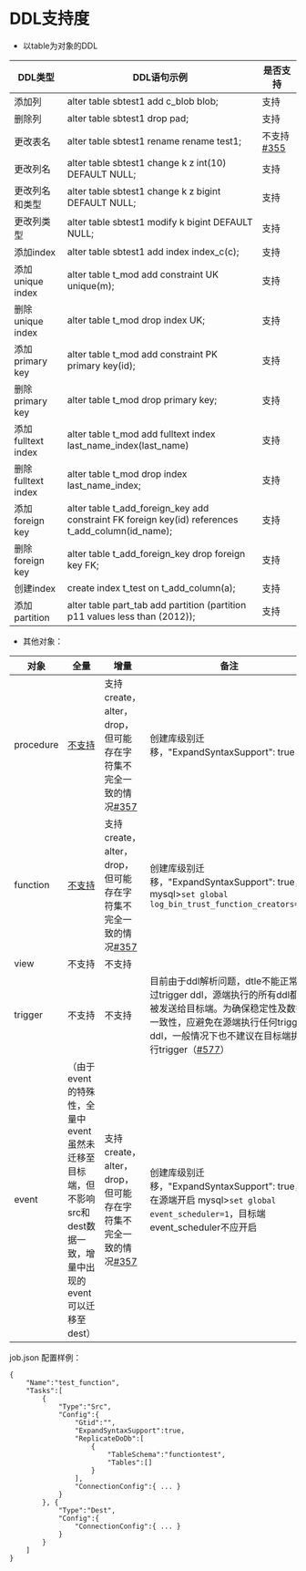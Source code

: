 # DDL支持度

- 以table为对象的DDL

| DDL类型 | DDL语句示例 | 是否支持 |
| --- | ------------- | -- |
| 添加列 | alter table sbtest1 add c_blob blob; | 支持 |
| 删除列 | alter table sbtest1 drop pad; | 支持 |
| 更改表名 | alter table sbtest1 rename rename test1; | 不支持 [#355](https://github.com/actiontech/dtle/issues/355) |
| 更改列名 | alter table sbtest1 change k z int(10) DEFAULT NULL; | 支持 |
| 更改列名和类型 | alter table sbtest1 change k z bigint DEFAULT NULL; | 支持 |
| 更改列类型 | alter table sbtest1 modify k bigint DEFAULT NULL; | 支持 |
| 添加index | alter table sbtest1 add index index_c(c); | 支持 |
| 添加 unique index | alter table t_mod add constraint UK unique(m); | 支持 |
| 删除 unique index | alter table t_mod drop index UK; | 支持 |
| 添加primary key | alter table t_mod add constraint PK primary key(id); | 支持 |
| 删除primary key | alter table t_mod drop primary key; | 支持 |
| 添加fulltext index | alter table t_mod add fulltext index last_name_index(last_name) | 支持 |
| 删除fulltext index | alter table t_mod drop index last_name_index; | 支持 |
| 添加 foreign key | alter table t_add_foreign_key add constraint FK foreign key(id) references t_add_column(id_name); | 支持 |
| 删除foreign key | alter table t_add_foreign_key drop foreign key FK; | 支持 |
| 创建index | create index t_test on t_add_column(a); | 支持 |
| 添加 partition | alter table part_tab add partition (partition p11 values less than (2012)); | 支持 |



- 其他对象：

| 对象 | 全量 | 增量 | 备注 |
| ---- | ---- | ---- | ---- |
| procedure	| [不支持](https://github.com/actiontech/dtle/issues/356) | 支持create，alter，drop，但可能存在字符集不完全一致的情况[#357](https://github.com/actiontech/dtle/issues/357) | 创建库级别迁移，"ExpandSyntaxSupport": true |
| function | [不支持](https://github.com/actiontech/dtle/issues/356) | 支持create，alter，drop，但可能存在字符集不完全一致的情况[#357](https://github.com/actiontech/dtle/issues/357) | 创建库级别迁移，"ExpandSyntaxSupport": true，mysql>`set global log_bin_trust_function_creators=1;` |
| view | 不支持 | 不支持 | |
| trigger | 不支持 | 不支持 |目前由于ddl解析问题，dtle不能正常跳过trigger ddl，源端执行的所有ddl都会被发送给目标端。为确保稳定性及数据一致性，应避免在源端执行任何trigger ddl，一般情况下也不建议在目标端执行trigger（[\#577](https://github.com/actiontech/dtle/issues/577)）|
| event | （由于event的特殊性，全量中event虽然未迁移至目标端，但不影响src和dest数据一致，增量中出现的event可以迁移至dest） | 支持create，alter，drop，但可能存在字符集不完全一致的情况[#357](https://github.com/actiontech/dtle/issues/357) | 创建库级别迁移，"ExpandSyntaxSupport": true，在源端开启 mysql>`set global event_scheduler=1`，目标端event_scheduler不应开启 |

job.json 配置样例：
```
{
    "Name":"test_function",
    "Tasks":[
        {
            "Type":"Src",
            "Config":{
                "Gtid":"",
                "ExpandSyntaxSupport":true,
                "ReplicateDoDb":[
                    {
                        "TableSchema":"functiontest",
                        "Tables":[]
                    }
                ],
                "ConnectionConfig":{ ... }
            }
        }, {
            "Type":"Dest",
            "Config":{
                "ConnectionConfig":{ ... }
            }
        }
    ]
}

```



